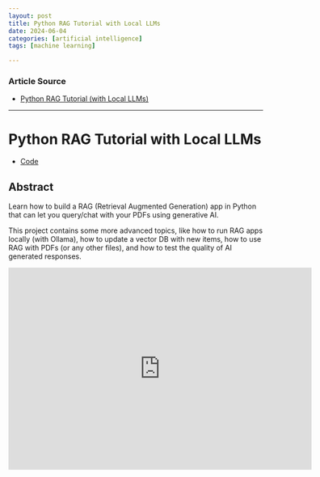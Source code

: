 ```yaml
---
layout: post
title: Python RAG Tutorial with Local LLMs
date: 2024-06-04
categories: [artificial intelligence]
tags: [machine learning]

---
```


### Article Source


* [Python RAG Tutorial (with Local LLMs)](https://www.youtube.com/watch?v=2TJxpyO3ei4)

---


# Python RAG Tutorial with Local LLMs


* [Code](https://github.com/pixegami/rag-tutorial-v2)

## Abstract

Learn how to build a RAG (Retrieval Augmented Generation) app in Python that can let you query/chat with your PDFs using generative AI.

This project contains some more advanced topics, like how to run RAG apps locally (with Ollama), how to update a vector DB with new items, how to use RAG with PDFs (or any other files), and how to test the quality of AI generated responses.

<iframe width="600" height="400" src="https://www.youtube.com/embed/2TJxpyO3ei4?si=6TjlYz8vE_ICNsmd" title="YouTube video player" frameborder="0" allow="accelerometer; autoplay; clipboard-write; encrypted-media; gyroscope; picture-in-picture; web-share" referrerpolicy="strict-origin-when-cross-origin" allowfullscreen></iframe>

